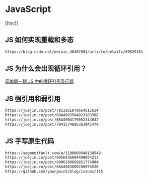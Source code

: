 # JavaScript

[[toc]]

<!--
 * @Author: rich1e
 * @Date: 2022-08-01 20:04:22
 * @LastEditors: rich1e
 * @LastEditTime: 2022-08-01 20:09:21
-->

## JS 如何实现重载和多态

```markdown
https://blog.csdn.net/weixin_40387601/article/details/80529351
```

## JS 为什么会出现循环引用？

[简单聊一聊 JS 中的循环引用及问题](https://www.cnblogs.com/zhangguicheng/p/12173538.html)

## JS 强引用和弱引用

```markdown
https://juejin.cn/post/7013261870664515614
https://juejin.cn/post/6844903584023183368
https://juejin.cn/post/6844904179052314632
https://juejin.cn/post/7041574685363945479
```

## JS 手写原生代码

```markdown
https://segmentfault.com/a/1190000040138549
https://juejin.cn/post/6956436894490034213
https://juejin.cn/post/6996289669851774984
https://juejin.cn/post/6844903809206976520
https://github.com/youngwind/blog/issues/115
```
